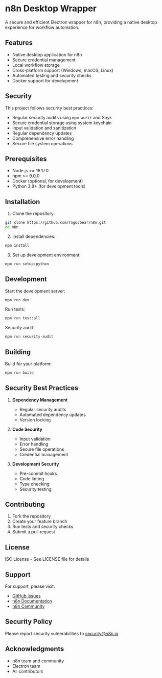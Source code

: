 # n8n Desktop Wrapper

A secure and efficient Electron wrapper for n8n, providing a native desktop experience for workflow automation.

## Features

- Native desktop application for n8n
- Secure credential management
- Local workflow storage
- Cross-platform support (Windows, macOS, Linux)
- Automated testing and security checks
- Docker support for development

## Security

This project follows security best practices:

- Regular security audits using `npm audit` and Snyk
- Secure credential storage using system keychain
- Input validation and sanitization
- Regular dependency updates
- Comprehensive error handling
- Secure file system operations

## Prerequisites

- Node.js >= 18.17.0
- npm >= 9.0.0
- Docker (optional, for development)
- Python 3.8+ (for development tools)

## Installation

1. Clone the repository:

```bash
git clone https://github.com/rogu3bear/n8n.git
cd n8n
```

2. Install dependencies:

```bash
npm install
```

3. Set up development environment:

```bash
npm run setup:python
```

## Development

Start the development server:

```bash
npm run dev
```

Run tests:

```bash
npm run test:all
```

Security audit:

```bash
npm run security-audit
```

## Building

Build for your platform:

```bash
npm run build
```

## Security Best Practices

1. **Dependency Management**

   - Regular security audits
   - Automated dependency updates
   - Version locking

2. **Code Security**

   - Input validation
   - Error handling
   - Secure file operations
   - Credential management

3. **Development Security**
   - Pre-commit hooks
   - Code linting
   - Type checking
   - Security testing

## Contributing

1. Fork the repository
2. Create your feature branch
3. Run tests and security checks
4. Submit a pull request

## License

ISC License - See LICENSE file for details

## Support

For support, please visit:

- [GitHub Issues](https://github.com/rogu3bear/n8n/issues)
- [n8n Documentation](https://docs.n8n.io)
- [n8n Community](https://community.n8n.io)

## Security Policy

Please report security vulnerabilities to security@n8n.io

## Acknowledgments

- n8n team and community
- Electron team
- All contributors
